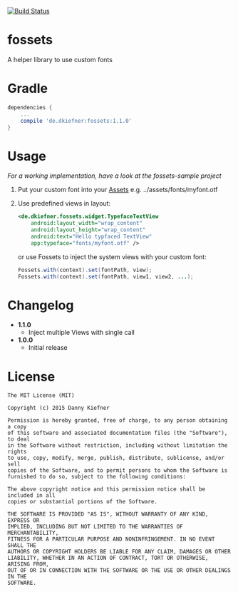 [![Build Status](https://travis-ci.org/dkiefner/fossets.svg?branch=master)](https://travis-ci.org/dkiefner)
# fossets
A helper library to use custom fonts

# Gradle
``` groovy
dependencies {
    ...
    compile 'de.dkiefner:fossets:1.1.0'
}
```

# Usage
*For a working implementation, have a look at the fossets-sample project*

1. Put your custom font into your [Assets](https://developer.android.com/tools/projects/index.html#ApplicationModules) e.g. ../assets/fonts/myfont.otf

2.  Use predefined views in layout:
    ``` xml
    <de.dkiefner.fossets.widget.TypefaceTextView
        android:layout_width="wrap_content"
        android:layout_height="wrap_content"
        android:text="Hello typfaced TextView"
        app:typeface="fonts/myfont.otf" />
    ```
    
    or use Fossets to inject the system views with your custom font:
    ``` java
    Fossets.with(context).set(fontPath, view);
    Fossets.with(context).set(fontPath, view1, view2, ...);
    ```

# Changelog
* **1.1.0**
    * Inject multiple Views with single call
* **1.0.0**
    * Initial release


# License
    The MIT License (MIT)

    Copyright (c) 2015 Danny Kiefner

    Permission is hereby granted, free of charge, to any person obtaining a copy
    of this software and associated documentation files (the "Software"), to deal
    in the Software without restriction, including without limitation the rights
    to use, copy, modify, merge, publish, distribute, sublicense, and/or sell
    copies of the Software, and to permit persons to whom the Software is
    furnished to do so, subject to the following conditions:

    The above copyright notice and this permission notice shall be included in all
    copies or substantial portions of the Software.

    THE SOFTWARE IS PROVIDED "AS IS", WITHOUT WARRANTY OF ANY KIND, EXPRESS OR
    IMPLIED, INCLUDING BUT NOT LIMITED TO THE WARRANTIES OF MERCHANTABILITY,
    FITNESS FOR A PARTICULAR PURPOSE AND NONINFRINGEMENT. IN NO EVENT SHALL THE
    AUTHORS OR COPYRIGHT HOLDERS BE LIABLE FOR ANY CLAIM, DAMAGES OR OTHER
    LIABILITY, WHETHER IN AN ACTION OF CONTRACT, TORT OR OTHERWISE, ARISING FROM,
    OUT OF OR IN CONNECTION WITH THE SOFTWARE OR THE USE OR OTHER DEALINGS IN THE
    SOFTWARE.